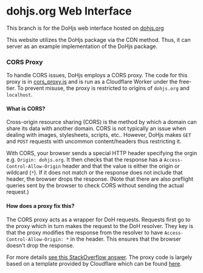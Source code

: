 # dohjs.org Web Interface
This branch is for the DoHjs web interface hosted on [dohjs.org](https://dohjs.org)

This website utilizes the DoHjs package via the CDN method. 
Thus, it can server as an example implementation of the DoHjs package.

### CORS Proxy
To handle CORS issues, DoHjs employs a CORS proxy. 
The code for this proxy is in [cors_proxy.js](cors_proxy.js) and is run as a Cloudflare Worker under the free-tier.
To prevent misuse, the proxy is restricted to origins of `dohjs.org` and `localhost`.

#### What is CORS?
Cross-origin resource sharing (CORS) is the method by which a domain can share its data with another domain.
CORS is not typically an issue when dealing with images, stylesheets, scripts, etc..
However, DoHjs makes `GET` and `POST` requests with uncommon content/headers thus restricting it.

With CORS, your browser sends a special HTTP header specifying the orgin e.g. `Origin: dohjs.org`.
It then checks that the response has a `Access-Control-Allow-Origin` header and that the value is either the origin or wildcard (`*`).
If it does not match or the response does not include that header, the browser drops the response.
(Note that there are also preflight queries sent by the browser to check CORS without sending the actual request.)

#### How does a proxy fix this?
The CORS proxy acts as a wrapper for DoH requests.
Requests first go to the proxy which in turn makes the request to the DoH resolver.
They key is that the proxy modifies the response from the resolver to have `Access-Control-Allow-Origin: *` in the header.
This ensures that the browser doesn't drop the response.

For more details [see this StackOverflow answer](https://stackoverflow.com/questions/43871637/no-access-control-allow-origin-header-is-present-on-the-requested-resource-whe/43881141#43881141).
The proxy code is largely based on a template provided by Cloudflare which can be found [here]( https://developers.cloudflare.com/workers/templates/pages/cors_header_proxy/). 
